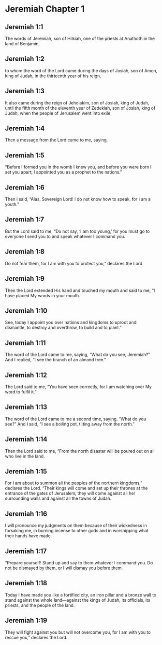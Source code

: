 # Jeremiah Chapter 1

## Jeremiah 1:1

The words of Jeremiah, son of Hilkiah, one of the priests at Anathoth in the land of Benjamin,

## Jeremiah 1:2

to whom the word of the Lord came during the days of Josiah, son of Amon, king of Judah, in the thirteenth year of his reign.

## Jeremiah 1:3

It also came during the reign of Jehoiakim, son of Josiah, king of Judah, until the fifth month of the eleventh year of Zedekiah, son of Josiah, king of Judah, when the people of Jerusalem went into exile.

## Jeremiah 1:4

Then a message from the Lord came to me, saying,

## Jeremiah 1:5

“Before I formed you in the womb I knew you, and before you were born I set you apart; I appointed you as a prophet to the nations.”

## Jeremiah 1:6

Then I said, “Alas, Sovereign Lord! I do not know how to speak, for I am a youth.”

## Jeremiah 1:7

But the Lord said to me, “Do not say, ‘I am too young,’ for you must go to everyone I send you to and speak whatever I command you.

## Jeremiah 1:8

Do not fear them, for I am with you to protect you,” declares the Lord.

## Jeremiah 1:9

Then the Lord extended His hand and touched my mouth and said to me, “I have placed My words in your mouth.

## Jeremiah 1:10

See, today I appoint you over nations and kingdoms to uproot and dismantle, to destroy and overthrow, to build and to plant.”

## Jeremiah 1:11

The word of the Lord came to me, saying, “What do you see, Jeremiah?” And I replied, “I see the branch of an almond tree.”

## Jeremiah 1:12

The Lord said to me, “You have seen correctly, for I am watching over My word to fulfil it.”

## Jeremiah 1:13

The word of the Lord came to me a second time, saying, “What do you see?” And I said, “I see a boiling pot, tilting away from the north.”

## Jeremiah 1:14

Then the Lord said to me, “From the north disaster will be poured out on all who live in the land.

## Jeremiah 1:15

For I am about to summon all the peoples of the northern kingdoms,” declares the Lord. “Their kings will come and set up their thrones at the entrance of the gates of Jerusalem; they will come against all her surrounding walls and against all the towns of Judah.

## Jeremiah 1:16

I will pronounce my judgments on them because of their wickedness in forsaking me, in burning incense to other gods and in worshipping what their hands have made.

## Jeremiah 1:17

“Prepare yourself! Stand up and say to them whatever I command you. Do not be dismayed by them, or I will dismay you before them.

## Jeremiah 1:18

Today I have made you like a fortified city, an iron pillar and a bronze wall to stand against the whole land—against the kings of Judah, its officials, its priests, and the people of the land.

## Jeremiah 1:19

They will fight against you but will not overcome you, for I am with you to rescue you,” declares the Lord.
